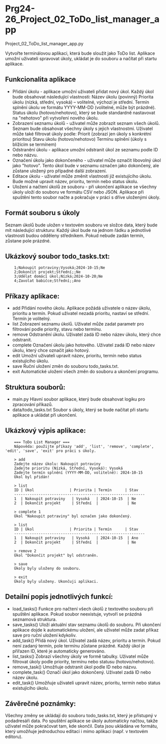 # Prg24-26_Project_02_ToDo_list_manager_app

Project_02_ToDo_list_manager_app.py

Vytvořte terminálovou aplikaci, která bude sloužit jako ToDo list. 
Aplikace umožní uživateli spravovat úkoly, ukládat je do souboru a načítat při startu aplikace. 

## Funkcionalita aplikace
* Přidání úkolu - aplikace umožní uživateli přidat nový úkol. 
  Každý úkol bude obsahovat následující vlastnosti:
        Název úkolu (povinný)
        Priorita úkolu (nízká, střední, vysoká) – volitelné, výchozí je střední.
        Termín splnění úkolu ve formátu YYYY-MM-DD (volitelné, může být prázdné).
        Status úkolu (hotovo/nehotovo), který se bude standardně nastavovat na "nehotovo" při vytvoření nového úkolu.
* Zobrazení seznamu úkolů - uživatel může zobrazit seznam všech úkolů. 
  Seznam bude obsahovat všechny úkoly s jejich vlastnostmi. Uživatel může také filtrovat úkoly podle:
        Priorit (zobrazí jen úkoly s konkrétní prioritou)
        Stavu úkolu (hotovo/nehotovo)
        Termínu splnění (úkoly s blížícím se termínem)
* Odstranění úkolu - aplikace umožní odstranit úkol ze seznamu podle ID nebo názvu.
* Označení úkolu jako dokončeného - uživatel může označit libovolný úkol jako "hotovo". 
  Tento úkol bude v seznamu označen jako dokončený, ale zůstane uložený pro případné další zobrazení.
* Editace úkolu - uživatel může změnit vlastnosti již existujícího úkolu. 
  Bude možné upravit název, prioritu, termín nebo status úkolu.
* Uložení a načtení úkolů ze souboru - při ukončení aplikace se všechny úkoly uloží do souboru 
  ve formátu CSV nebo JSON. Aplikace při spuštění tento soubor načte a pokračuje v práci s dříve uloženými úkoly.

## Formát souboru s úkoly
Seznam úkolů bude uložen v textovém souboru ve složce data, který bude mít následující strukturu:
    Každý úkol bude na jednom řádku a jednotlivé vlastnosti budou odděleny středníkem.
    Pokud nebude zadán termín, zůstane pole prázdné.

## Ukázkový soubor todo_tasks.txt:
        1;Nakoupit potraviny;Vysoká;2024-10-15;Ne
        2;Dokončit projekt;Střední;;Ne
        3;Udělat domácí úkol;Nízká;2024-10-20;Ne
        4;Zavolat babičce;Střední;;Ano

## Příkazy aplikace:
* add
  Přidání nového úkolu. Aplikace požádá uživatele o název úkolu, prioritu a termín. 
  Pokud uživatel nezadá prioritu, nastaví se střední. Termín je volitelný.
* list
  Zobrazení seznamu úkolů. Uživatel může zadat parametr pro filtrování podle priority, stavu nebo termínu.
* remove
  Odstranění úkolu. Uživatel zadá ID nebo název úkolu, který chce odstranit.
* complete
  Označení úkolu jako hotového. Uživatel zadá ID nebo název úkolu, který chce označit jako hotový.
* edit
  Umožní uživateli upravit název, prioritu, termín nebo status existujícího úkolu.
* save
  Ruční uložení změn do souboru todo_tasks.txt.
* exit
  Automatické uložení všech změn do souboru a ukončení programu.

## Struktura souborů:
* main.py
  Hlavní soubor aplikace, který bude obsahovat logiku pro zpracování příkazů.
* data/todo_tasks.txt
  Soubor s úkoly, který se bude načítat při startu aplikace a ukládat při ukončení.


## Ukázkový výpis aplikace:
        === ToDo List Manager ===
        Nápověda: použijte příkazy 'add', 'list', 'remove', 'complete', 'edit', 'save', 'exit' pro práci s úkoly.

        > add
        Zadejte název úkolu: Nakoupit potraviny
        Zadejte prioritu (Nízká, Střední, Vysoká): Vysoká
        Zadejte termín splnění (YYYY-MM-DD, volitelně): 2024-10-15
        Úkol byl přidán!

        > list
        ID | Úkol                | Priorita | Termín      | Stav
        -----------------------------------------------------------
        1  | Nakoupit potraviny   | Vysoká   | 2024-10-15  | Ne
        2  | Dokončit projekt     | Střední  |             | Ne

        > complete 1
        Úkol "Nakoupit potraviny" byl označen jako dokončený.

        > list
        ID | Úkol                | Priorita | Termín      | Stav
        -----------------------------------------------------------
        1  | Nakoupit potraviny   | Vysoká   | 2024-10-15  | Ano
        2  | Dokončit projekt     | Střední  |             | Ne

        > remove 2
        Úkol "Dokončit projekt" byl odstraněn.

        > save
        Úkoly byly uloženy do souboru.

        > exit
        Úkoly byly uloženy. Ukončuji aplikaci.

## Detailní popis jednotlivých funkcí:
* load_tasks()
  Funkce pro načtení všech úkolů z textového souboru při spuštění aplikace. Pokud soubor neexistuje, vytvoří se prázdná seznamová struktura.
* save_tasks()
  Uloží aktuální stav seznamu úkolů do souboru. Při ukončení aplikace dojde k automatickému uložení, ale uživatel může zadat příkaz save pro ruční uložení kdykoliv.
* add_task()
  Přidá nový úkol. Uživatel zadá název, prioritu a termín. Pokud není zadaný termín, pole termínu zůstane prázdné. Každý úkol je přiřazen ID, které je automaticky generováno.
* list_tasks()
  Zobrazí všechny úkoly ve formě tabulky. Uživatel může filtrovat úkoly podle priority, termínu nebo statusu (hotovo/nehotovo).
* remove_task()
  Umožňuje odstranit úkol podle ID nebo názvu.
* complete_task()
  Označí úkol jako dokončený. Uživatel zadá ID nebo název úkolu.
* edit_task()
  Umožňuje uživateli upravit název, prioritu, termín nebo status existujícího úkolu.

## Závěrečné poznámky:
Všechny změny se ukládají do souboru todo_tasks.txt, který je přístupný v podadresáři data.
Po spuštění aplikace se úkoly automaticky načtou, takže uživatel může pokračovat tam, kde skončil.
Data jsou ukládána ve formátu, který umožňuje jednoduchou editaci i mimo aplikaci (např. v textovém editoru).

